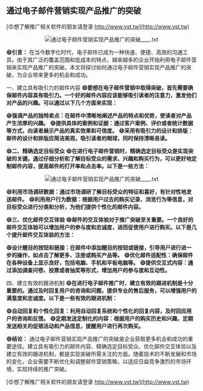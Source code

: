 ## **通过电子邮件营销实现产品推广的突破**

[😍想了解推广相关软件的朋友请登录 http://www.vst.tw](http://www.vst.tw)

 <center><img src="https://vst.tw/MP4/tuiguang/png/1.png" alt="通过电子邮件营销实现产品推广的突破____.txt"></center>

**😄引言：**
在当今数字化时代，电子邮件已成为一种快速、便捷、高效的沟通工具。由于其广泛的覆盖范围和低成本的特点，越来越多的企业开始利用电子邮件营销来实现产品推广的突破。本文将探讨如何通过电子邮件营销实现产品推广的突破，为企业带来更多的机会和成功。

一、建立具有吸引力的邮件内容
**😄要想在电子邮件营销中取得突破，首先需要确保邮件内容具有吸引力。一个好的邮件内容应该能够吸引读者的注意力，激发他们对产品的兴趣。可以通过以下几个方面来实现：**

**😄强调产品的独特卖点：在邮件中清晰地阐述产品的特点和优势，使读者对产品产生浓厚的兴趣。**
**😄提供具体的案例和证据：通过客户案例、评价或者统计数据等方式，向读者展示产品的真实效果和可信度。**
**😄采用有吸引力的设计和排版：邮件的设计和排版应简洁美观，吸引读者的眼球，同时保持清晰易读。**

**😄二、精确选定目标受众**
**😄在进行电子邮件营销时，精确选定目标受众是实现突破的关键。通过仔细分析和了解目标受众的需求、兴趣和购买行为，可以更好地定制邮件内容，提高邮件的打开率和点击率。以下是一些方法：**

 <center><img src="https://vst.tw/MP4/tuiguang/png/8.png" alt="通过电子邮件营销实现产品推广的突破____.txt"></center>

**😄利用市场调研数据：通过市场调研了解目标受众的特征和喜好，有针对性地发送邮件。**
**😄利用用户行为数据：根据用户过去的购买记录、浏览行为等信息，对目标受众进行分类和分析，为他们提供个性化的邮件内容。**

**😄三、优化邮件交互体验**
**😄邮件的交互体验对于推广突破至关重要。一个良好的邮件交互体验可以增加用户的参与度和忠诚度，进而促使用户进行购买。以下是几个提升邮件交互体验的方法：**

**😄设计醒目的按钮和链接：在邮件中添加醒目的按钮或链接，引导用户进行进一步的操作，如点击了解更多、注册或购买产品等。**
**😄优化邮件适配性：确保邮件在各种设备上显示良好，包括电脑、手机和平板电脑等。**
**😄提供交互式内容：通过添加调查问卷、投票或者抽奖等形式，增加用户的参与度和互动性。**

四、建立有效的跟进机制
**😄在进行电子邮件推广时，建立有效的跟进机制是十分重要的。通过及时回复用户的咨询和问题，提供专业的售后服务，可以增强用户的满意度和忠诚度。以下是一些有效的跟进机制：**

**😄自动回复和个性化回复：利用自动回复系统和个性化的回复内容，及时回应用户的咨询和反馈。**
**😄定期发送定制化的内容：根据用户的购买历史和兴趣，定期发送相关的促销活动和产品信息，提醒用户进行再次购买。**

**😄结论：**
通过电子邮件营销实现产品推广的突破是企业获取更多机会和成功的重要途径。建立具有吸引力的邮件内容、精确选定目标受众、优化邮件交互体验以及建立有效的跟进机制，都是实现突破所需关注的方面。随着技术的不断发展和市场的变化，企业需要不断优化和调整邮件营销策略，以适应日益竞争激烈的市场环境，实现持续的推广突破。

[😍想了解推广相关软件的朋友请登录 http://www.vst.tw](http://www.vst.tw)



